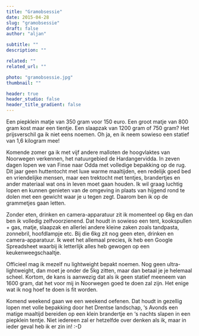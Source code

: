 ```yaml
---
title: "Gramobsessie"
date: 2015-04-28
slug: "gramobsessie"
draft: false
author: "aljan"

subtitle: ""
description: ""

related: ""
related_url: ""

photo: "gramobsessie.jpg"
thumbnail: ""

header: true
header_studio: false
header_title_gradient: false
---
```


Een piepklein matje van 350 gram voor 150 euro. Een groot matje van 800 gram kost maar een tientje. Een slaapzak van 1200 gram of 750 gram? Het prijsverschil ga ik niet eens noemen. Oh ja, en ik neem sowieso een statief van 1,6 kilogram mee!

Komende zomer ga ik met vijf andere malloten de hoogvlaktes van Noorwegen verkennen, het natuurgebied de Hardangervidda. In zeven dagen lopen we van Finse naar Odda met volledige bepakking op de rug. Dit jaar geen huttentocht met luxe warme maaltijden, een redelijk goed bed en vriendelijke mensen, maar een trektocht met tentjes, brandertjes en ander materiaal wat ons in leven moet gaan houden. Ik wil graag luchtig lopen en kunnen genieten van de omgeving in plaats van hijgend rond te dolen met een gewicht waar je u tegen zegt. Daarom ben ik op de grammetjes gaan letten.

Zonder eten, drinken en camera-apparatuur zit ik momenteel op 6kg en dan ben ik volledig zelfvoorzienend. Dat houdt in sowieso een tent, kookspullen + gas, matje, slaapzak en allerlei andere kleine zaken zoals tandpasta, zonnebril, hoofdlampje etc. Bij die 6kg zit nog geen eten, drinken en camera-apparatuur. Ik weet het allemaal precies, ik heb een Google Spreadsheet waarbij ik letterlijk alles heb gewogen op een keukenweegschaaltje.

Officieel mag ik mezelf nu lightweight bepakt noemen. Nog geen ultra-lightweight, dan moet je onder de 5kg zitten, maar dan betaal je je helemaal scheel. Kortom, de kans is aanwezig dat als ik geen statief meeneem van 1600 gram, dat het voor mij in Noorwegen goed te doen zal zijn. Het enige wat ik nog hoef te doen is fit worden.

Komend weekend gaan we een weekend oefenen. Dat houdt in gezellig lopen met volle bepakking door het Drentse landschap, ‘s Avonds een matige maaltijd bereiden op een klein brandertje en ‘s nachts slapen in een piepklein tentje. Niet iedereen zal er hetzelfde over denken als ik, maar in ieder geval heb ik er zin in! :-D
